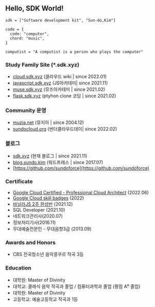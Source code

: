 
## Hello, SDK World! 
```
sdk = ["Software development kit", "Sun-do,Kim"]

code = {
  code: "computer", 
  chord: "music",
}

computist = "A computist is a person who plays the computer"

```
### Study Family Site (*.sdk.xyz)
* [cloud.sdk.xyz](https://cloud.sdk.xyz) (클라우드 wiki | since 2022.01)
* [javascript.sdk.xyz](https://javascript.ac) (JS아카데미| since 2021.11)
* [muse.sdk.xyz](https://muse.sdk.xyz) (뮤즈아카테미 | since 2021.02)
* [flask.sdk.xyz](https://flask.sdk.xyz) (ptyhon clone 코딩 | since 2021.02)
<!-- * [react.sdk.xyz](https://react.sdk.xyz) (리엑트를 다루는 기술 clone 코딩 | since 2021.02) -->


### Community 운영
* [muzia.net](https://muzia.net) (뮤지아 | since 2004.12)
* [sundocloud.org](https://sundocloud.org) (썬더클라우드데이| since 2022.02) 

### 블로그 
* [sdk.xyz](https://sdk.xyz) (현재 블로그 | since 2021.11)
* [blog.sundo.kim](https://blog.sundo.kim) (워드프레스 | since 2017.07)
* [https://github.com/sundoforce](https://github.com/sundoforce) 

### Certificate
* [Google Cloud Certified - Professional Cloud Architect](https://www.credential.net/fe72d254-eae4-4dbf-9add-4c3d7b31a71a?key=b6f4f5b0359bcc914613c454eb397224c1ea6fe81cf41b9e245df13f38803c55) (2022.06)
* [Google Cloud skill badges](https://partner.cloudskillsboost.google/public_profiles/4935080b-b9fa-4ab6-a980-965cdcc09798) (2022)
* [바닐라JS 2주 완성반](https://nomadcoders.co/certs/d5954cd4-1b5a-443f-a0cd-3daa3a0784cb) (2021.12) 
* SQL Developer (2021.10)
* 네트워크관리사(2020.07)
* 정보처리기사(2016.11)
* 무대예술전문인 - 무대음향3급 (2013.09)

### Awards and Honors
* CBS 전국청소년 음악콩쿠르 작곡 3등

### Education
* 대학원: Master of Divinity
* 대학교: 클래식 음악 작곡과 졸업 / 컴퓨터과학과 졸업 (평점 A⁰ 졸업)
* 대학원: Master of Divinity
* 고등학교: 예술고등학교 작곡과 1등 

